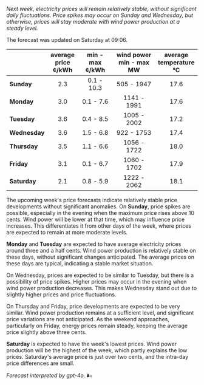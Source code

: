 *Next week, electricity prices will remain relatively stable, without significant daily fluctuations. Price spikes may occur on Sunday and Wednesday, but otherwise, prices will stay moderate with wind power production at a steady level.*

The forecast was updated on Saturday at 09:06.

|             | average<br>price<br>¢/kWh | min - max<br>¢/kWh | wind power<br>min - max<br>MW | average<br>temperature<br>°C |
|:-------------|:----------------:|:----------------:|:-------------:|:-------------:|
| **Sunday**   | 2.3             | 0.1 - 10.3       | 505 - 1947    | 17.6         |
| **Monday**   | 3.0             | 0.1 - 7.6        | 1141 - 1991   | 17.6         |
| **Tuesday**  | 3.6             | 0.4 - 8.5        | 1005 - 2002   | 17.2         |
| **Wednesday**| 3.6             | 1.5 - 6.8        | 922 - 1753    | 17.4         |
| **Thursday** | 3.5             | 1.1 - 6.6        | 1056 - 1722   | 18.0         |
| **Friday**   | 3.1             | 0.1 - 6.7        | 1060 - 1702   | 17.9         |
| **Saturday** | 2.1             | 0.8 - 5.9        | 1222 - 2062   | 18.1         |

The upcoming week's price forecasts indicate relatively stable price developments without significant anomalies. On **Sunday**, price spikes are possible, especially in the evening when the maximum price rises above 10 cents. Wind power will be lower at that time, which may influence price increases. This differentiates it from other days of the week, where prices are expected to remain at more moderate levels.

**Monday** and **Tuesday** are expected to have average electricity prices around three and a half cents. Wind power production is relatively stable on these days, without significant changes anticipated. The average prices on these days are typical, indicating a stable market situation.

On Wednesday, prices are expected to be similar to Tuesday, but there is a possibility of price spikes. Higher prices may occur in the evening when wind power production decreases. This makes Wednesday stand out due to slightly higher prices and price fluctuations.

On Thursday and Friday, price developments are expected to be very similar. Wind power production remains at a sufficient level, and significant price variations are not anticipated. As the weekend approaches, particularly on Friday, energy prices remain steady, keeping the average price slightly above three cents.

**Saturday** is expected to have the week's lowest prices. Wind power production will be the highest of the week, which partly explains the low prices. Saturday's average price is just over two cents, and the intra-day price differences are small.

*Forecast interpreted by gpt-4o.* 🌬️
